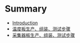 # Summary

* [Introduction](README.md)
* [温度板生产、组装、测试步骤](wen-du-ban-sheng-chan-3001-zu-zhuang-3001-ce-shi-bu-zou.md)
* [采集器板生产、组装、测试步骤](cai-ji-qi-ban-sheng-chan-3001-zu-zhuang-3001-ce-shi-bu-zou.md)

